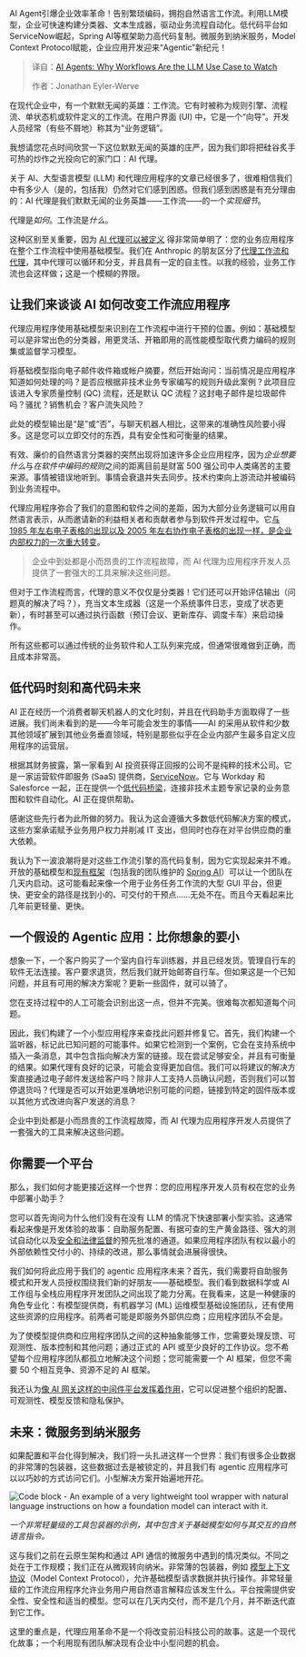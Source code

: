 
<!--
title: AI Agents：为什么工作流是值得关注的LLM用例
cover: https://cdn.thenewstack.io/media/2025/02/92fad013-ai-agents-workflows-watch.jpg
summary: AI Agent引爆企业效率革命！告别繁琐编码，拥抱自然语言工作流。利用LLM模型，企业可快速构建分类器、文本生成器，驱动业务流程自动化。低代码平台如ServiceNow崛起，Spring AI等框架助力高代码复制。微服务到纳米服务，Model Context Protocol赋能，企业应用开发迎来“Agentic”新纪元！
-->

AI Agent引爆企业效率革命！告别繁琐编码，拥抱自然语言工作流。利用LLM模型，企业可快速构建分类器、文本生成器，驱动业务流程自动化。低代码平台如ServiceNow崛起，Spring AI等框架助力高代码复制。微服务到纳米服务，Model Context Protocol赋能，企业应用开发迎来“Agentic”新纪元！

> 译自：[AI Agents: Why Workflows Are the LLM Use Case to Watch](https://thenewstack.io/ai-agents-why-workflows-are-the-llm-use-case-to-watch/)
> 
> 作者：Jonathan Eyler-Werve

在现代企业中，有一个默默无闻的英雄：工作流。它有时被称为规则引擎、流程流、单状态机或软件定义的工作流。在用户界面 (UI) 中，它是一个“向导”。开发人员经常（有些不屑地）称其为“业务逻辑”。

我想请您花点时间欣赏一下这位默默无闻的英雄的庄严，因为我们即将把硅谷炙手可热的炒作之光投向它的家门口：AI 代理。

关于 AI、大型语言模型 (LLM) 和代理应用程序的文章已经很多了，很难相信我们中有多少人（是的，包括我）仍然对它们感到困惑。但我们感到困惑是有充分理由的：AI 代理是我们默默无闻的业务英雄——工作流——的一个*实现细节*。

代理是*如何*。工作流是*什么*。

这种区别至关重要，因为 [AI 代理可以被定义](https://thenewstack.io/ai-agents-a-comprehensive-introduction-for-developers/) 得非常简单明了：您的业务应用程序在整个工作流程中使用基础模型。我们在 Anthropic 的朋友区分了[代理工作流和代理](https://www.anthropic.com/research/building-effective-agents)，其中代理可以循环和分支，并且具有一定的自主性。以我的经验，业务工作流也会这样做；这是一个模糊的界限。

## 让我们来谈谈 AI 如何改变工作流应用程序

代理应用程序使用基础模型来识别在工作流程中进行干预的位置。例如：基础模型可以是非常出色的分类器，用更灵活、开箱即用的高性能模型取代费力编码的规则集或监督学习模型。

将基础模型指向电子邮件收件箱或帐户摘要，然后开始询问：当前情况是应用程序知道如何处理的吗？是否应根据非技术业务专家编写的规则升级此案例？此项目应该进入专家质量控制 (QC) 流程，还是默认 QC 流程？这封电子邮件是垃圾邮件吗？骚扰？销售机会？客户流失风险？

此处的模型输出是“是”或“否”，与聊天机器人相比，这带来的准确性风险要小得多。这是您可以立即交付的东西，具有安全性和可衡量的结果。

有效、廉价的自然语言分类器的突然出现将加速许多企业应用程序，因为*企业想要什么*与*在软件中编码的规则*之间的距离目前是财富 500 强公司中人类痛苦的主要来源。事情被错误地听到。事情会衰退并失去同步。技术约束向上游流动并被编码到业务流程中。

代理应用程序弥合了我们的意图和软件之间的差距，因为大部分业务逻辑可以用自然语言表示，从而邀请新的利益相关者和贡献者参与到软件开发过程中。它[与 1985 年左右电子表格的出现以及 2005 年左右协作电子表格的出现一样，是企业内部权力的一次重大转变](https://thenewstack.io/ai-is-rapidly-redefining-how-humans-develop-and-use-apps/)。

> 企业中到处都是小而昂贵的工作流程故障，而 AI 代理为应用程序开发人员提供了一套强大的工具来解决这些问题。

但对于工作流程而言，代理的意义不仅仅是分类器！它们还可以开始评估输出（问题真的解决了吗？），充当文本生成器（这是一个系统事件日志，变成了状态更新），有时甚至可以通过执行函数（预订会议、更新库存、调度卡车）来启动操作。

所有这些都可以通过传统的业务软件和人工队列来完成，但通常很难做到正确，而且成本非常高。

## 低代码时刻和高代码未来

AI 正在经历一个消费者聊天机器人的文化时刻，并且在代码助手方面取得了一些进展。我们尚未看到的是——今年可能会发生的事情——AI 的采用从软件和少数其他领域扩展到其他业务垂直领域，特别是那些似乎在企业内部产生最多自定义应用程序的运营层。

根据其财务披露，第一家看到 AI 投资获得正回报的公司不是纯粹的技术公司。它是一家运营软件即服务 (SaaS) 提供商，[ServiceNow](https://www.servicenow.com/products/observability.html?utm_content=inline+mention)。它与 Workday 和 Salesforce 一起，正在提供一个[低代码桥梁](https://thenewstack.io/low-code-no-code/)，连接非技术主题专家记录的业务意图和软件自动化。AI 正在提供帮助。

感谢这些先行者为此所做的努力。我认为这会遵循大多数低代码解决方案的模式，这些方案承诺赋予业务用户权力并削减 IT 支出，但同时也存在对平台供应商的重大依赖。

我认为下一波浪潮将是对这些工作流引擎的高代码复制，因为它实现起来并不难。开放的基础模型和[现有框架](https://thenewstack.io/spring-ai-transforms-java-for-genai-app-delivery)（包括我的团队维护的 [Spring AI](https://spring.io/projects/spring-ai)）可以让一个团队在几天内启动。这可能看起来像一个用于业务任务工作流的大型 GUI 平台，但更快、更安全的路径是找到小的、可交付的干预点……无处不在。而且今天看起来比几年前更轻量、更快。

## 一个假设的 Agentic 应用：比你想象的要小

想象一下，一个客户购买了一个室内自行车训练器，并且已经发货。管理自行车的软件无法连接。客户要求退货，然后我们就开始邮寄自行车。但如果这是一个已知问题，并且有可用的解决方案呢？更新一些固件，就可以骑了。

您在支持过程中的人工可能会识别出这一点，但并不完美。很难每次都知道每个问题。

因此，我们构建了一个小型应用程序来查找此问题并修复它。首先，我们构建一个监听器，标记此已知问题的可能事件。如果它检测到一个案例，它会在支持系统中插入一条消息，其中包含指向解决方案的链接。现在尝试足够安全，并且有可衡量的结果。如果代理有良好的记录，可能会变得更加自信。我们可以将建议的解决方案直接通过电子邮件发送给客户吗？除非人工支持人员确认问题，否则我们可以暂停退货吗？代理是否可以开始更准确地识别可能的问题，链接到特定的固件版本或以其他方式改进向客户发送的消息？

企业中到处都是小而昂贵的工作流程故障，而 AI 代理为应用程序开发人员提供了一套强大的工具来解决这些问题。

## 你需要一个平台

那么，我们如何才能更接近这样一个世界：您的应用程序开发人员有权在您的业务中部署小助手？

您可以首先询问为什么他们没有在没有 LLM 的情况下快速部署小型实验。这通常看起来像是开发体验的故事：自助服务配置、有据可查的生产黄金路径、强大的测试自动化以及[安全和法律监督](https://thenewstack.io/kubecon-keynotes-wrestle-with-ai-governance-complexities)的预先批准的通道。如果应用程序团队有权以最小的外部依赖性交付小的、持续的改进，那么事情就会进展得很快。

我们如何将此应用于我们的 agentic 应用程序未来？首先，我们需要将自助服务模式和开发人员授权围绕我们新的好朋友——基础模型。我们看到数据科学或 AI 工作组与全栈应用程序开发团队之间出现了能力分离。在我看来，这是一种健康的角色专业化：有模型提供商，有机器学习 (ML) 运维模型基础设施团队，还有使用这些资源的应用程序。前两者可能是即服务外部供应商；应用程序团队不会是。

为了使模型提供商和应用程序团队之间的这种抽象能够工作，您需要处理反馈、可观测性、版本控制和其他问题；通过正式的 API 或至少良好的工作协议。您不希望每个应用程序团队都孤立地解决这个问题；您可能需要一个 AI 框架，但您不需要 50 个相互竞争、资源不足的 AI 框架。

我还认为[像 AI 网关这样的中间件平台发挥着作用](https://thenewstack.io/not-my-fathers-middleware-how-to-be-productive-with-agentic-ai/)，它可以促进整个组织的配置、可观测性、模型反馈和隐私保护。

## 未来：微服务到纳米服务

如果配置和平台化得到解决，我们将一头扎进这样一个世界：我们有很多企业数据的非常薄的包装器，这些数据过去是被锁定的，并且我们有 agentic 应用程序可以以巧妙的方式访问它们。小型解决方案开始遍地开花。

![Code block - An example of a very lightweight tool wrapper with natural language instructions on how a foundation model can interact with it.](https://cdn.thenewstack.io/media/2025/02/e06c0499-lightweight-tool-wrapper.png)

*一个非常轻量级的工具包装器的示例，其中包含关于基础模型如何与其交互的自然语言指令。*

这与我们之前在云原生架构和通过 API 通信的微服务中遇到的情况类似。不同之处在于工作规模；我们正在从微观转向纳米。非常薄的包装器，例如 [模型上下文协议](https://spring.io/blog/2025/02/14/mcp-java-sdk-released-2)（Model Context Protocol），允许基础模型请求数据并执行操作。非常轻量级的工作流应用程序允许业务用户用自然语言解释应该发生什么。平台按需提供安全性、安全性和适当的模型。您可以在几天内交付，而不是几个月，并不断迭代直到它工作。

这里的重点是，代理应用革命不是一个将改变前沿科技公司的故事。这是一个现代化故事；一个利用现有团队解决现有企业中小型问题的机会。